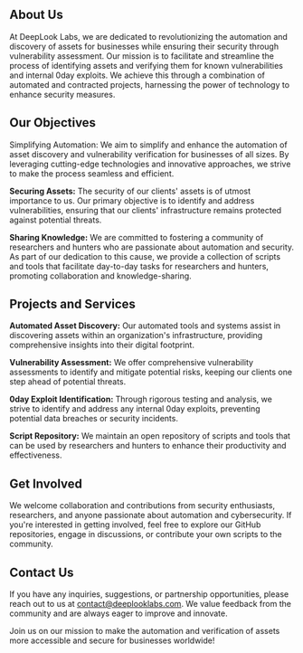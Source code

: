 ## About Us
At DeepLook Labs, we are dedicated to revolutionizing the automation and discovery of assets for businesses while ensuring their security through vulnerability assessment. Our mission is to facilitate and streamline the process of identifying assets and verifying them for known vulnerabilities and internal 0day exploits. We achieve this through a combination of automated and contracted projects, harnessing the power of technology to enhance security measures.

## Our Objectives
Simplifying Automation: We aim to simplify and enhance the automation of asset discovery and vulnerability verification for businesses of all sizes. By leveraging cutting-edge technologies and innovative approaches, we strive to make the process seamless and efficient.

**Securing Assets:** The security of our clients' assets is of utmost importance to us. Our primary objective is to identify and address vulnerabilities, ensuring that our clients' infrastructure remains protected against potential threats.

**Sharing Knowledge:** We are committed to fostering a community of researchers and hunters who are passionate about automation and security. As part of our dedication to this cause, we provide a collection of scripts and tools that facilitate day-to-day tasks for researchers and hunters, promoting collaboration and knowledge-sharing.

## Projects and Services
**Automated Asset Discovery:** Our automated tools and systems assist in discovering assets within an organization's infrastructure, providing comprehensive insights into their digital footprint.

**Vulnerability Assessment:** We offer comprehensive vulnerability assessments to identify and mitigate potential risks, keeping our clients one step ahead of potential threats.

**0day Exploit Identification:** Through rigorous testing and analysis, we strive to identify and address any internal 0day exploits, preventing potential data breaches or security incidents.

**Script Repository:** We maintain an open repository of scripts and tools that can be used by researchers and hunters to enhance their productivity and effectiveness.

## Get Involved
We welcome collaboration and contributions from security enthusiasts, researchers, and anyone passionate about automation and cybersecurity. If you're interested in getting involved, feel free to explore our GitHub repositories, engage in discussions, or contribute your own scripts to the community.

## Contact Us
If you have any inquiries, suggestions, or partnership opportunities, please reach out to us at [contact@deeplooklabs.com]('mailto:contact@deeplooklabs.com'). We value feedback from the community and are always eager to improve and innovate.

Join us on our mission to make the automation and verification of assets more accessible and secure for businesses worldwide!
